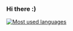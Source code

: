 ### Hi there :)

[![Most used languages](https://lrshsl-github-readme-stats-vercel.app/api/top-langs/?username=lrshsl&langs_count=5&theme=chartreuse-dark)]()
